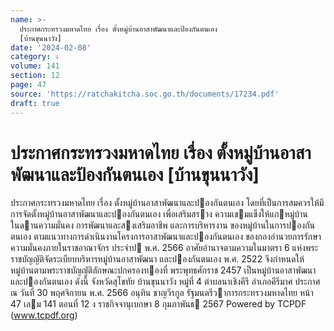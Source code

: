 ```yaml
---
name: >-
  ประกาศกระทรวงมหาดไทย เรื่อง ตั้งหมู่บ้านอาสาพัฒนาและป้องกันตนเอง
  [บ้านขุนนาวัง]
date: '2024-02-08'
category: ง
volume: 141
section: 12
page: 47
source: 'https://ratchakitcha.soc.go.th/documents/17234.pdf'
draft: true
---
```


# ประกาศกระทรวงมหาดไทย เรื่อง ตั้งหมู่บ้านอาสาพัฒนาและป้องกันตนเอง [บ้านขุนนาวัง]

ประกาศกระทรวงมหาดไทย เรื่อง ตั้งหมู่บ้านอาสาพัฒนาและปองกันตนเอง โดยที่เป็นการสมควรให้มีการจัดตั้งหมู่บ้านอาสาพัฒนาและปองกันตนเอง เพื่อเสริมสราง ความเขมแข็งให้แกหมู่บ้าน ในดานความมั่นคง การพัฒนาและสงเสริมอาชีพ และการบริหารงาน ของหมู่บ้านในการปองกันตนเอง ตามแนวทางการดําเนินงานโครงการอาสาพัฒนาและปองกันตนเอง ของกองอํานวยการรักษาความมั่นคงภายในราชอาณาจักร ประจําป พ.ศ. 2566 อาศัยอํานาจตามความในมาตรา 6 แห่งพระราชบัญญัติจัดระเบียบบริหารหมู่บ้านอาสาพัฒนา และปองกันตนเอง พ.ศ. 2522 จึงกําหนดให้หมู่บ้านตามพระราชบัญญัติลักษณะปกครองทองที่ พระพุทธศักราช 2457 เป็นหมู่บ้านอาสาพัฒนาและปองกันตนเอง ดังนี้ จังหวัดสุโขทัย บ้านขุนนาวัง หมู่ที่ 4 ตําบลนาเชิงคีรี อําเภอคีรีมาศ ประกาศ ณ วันที่ 30 พฤศจิกายน พ.ศ. 2566 อนุทิน ชาญวีรกูล รัฐมนตรีวาการกระทรวงมหาดไทย หน้า 47 เลม 141 ตอนที่ 12 ง ราชกิจจานุเบกษา 8 กุมภาพันธ 2567 Powered by TCPDF (www.tcpdf.org)
